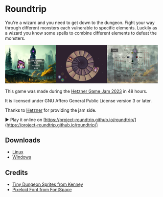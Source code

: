# Roundtrip

You're a wizard and you need to get down to the dungeon.
Fight your way through different monsters each vulnerable to specific elements.
Luckily as a wizard you know some spells to combine different elements to defeat the monsters.

<img src="assets/screenshots/menu.png" width="33%" /><img src="assets/screenshots/level.png" width="33%" /><img src="assets/screenshots/help.png" width="33%" />

This game was made during the [Hetzner Game Jam 2023](https://gamejam.hetzner.com) in 48 hours.

It is licensed under GNU Affero General Public License version 3 or later.

Thanks to [Hetzner](https://hetzner.com) for providing the jam side.

▶ Play it online on [https://project-roundtrip.github.io/roundtrip/](https://project-roundtrip.github.io/roundtrip/)

## Downloads
* [Linux](https://project-roundtrip.github.io/roundtrip/roundtrip.x86_64)
* [Windows](https://project-roundtrip.github.io/roundtrip/roundtrip.exe)

## Credits

- [Tiny Dungeon Sprites from Kenney](https://www.kenney.nl/assets/tiny-dungeon)
- [Pixeloid Font from FontSpace](https://www.fontspace.com/pixeloid-font-f69232)
